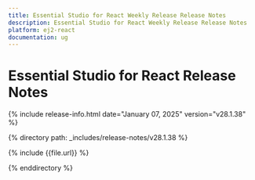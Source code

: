 ```yaml
---
title: Essential Studio for React Weekly Release Release Notes  
description: Essential Studio for React Weekly Release Release Notes  
platform: ej2-react
documentation: ug
---
```


# Essential Studio for React  Release Notes  

{% include release-info.html date="January 07, 2025"  version="v28.1.38" %}

{% directory path: _includes/release-notes/v28.1.38 %}

{% include {{file.url}} %}

{% enddirectory %}